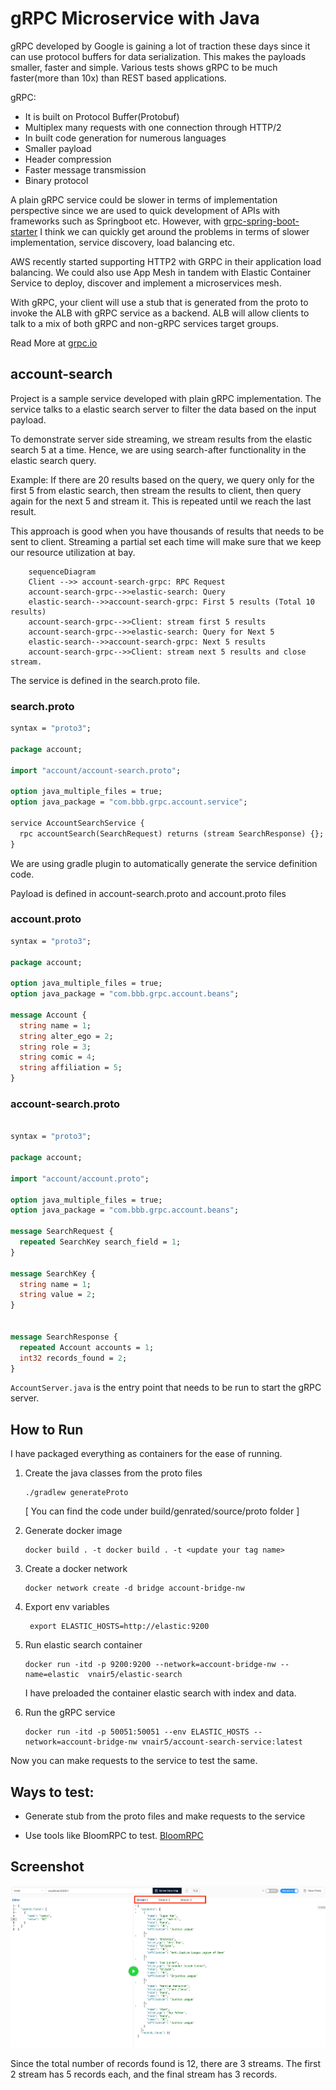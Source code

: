 # gRPC Microservice with Java

gRPC developed by Google is gaining a lot of traction these days since it can use protocol buffers for data serialization. This makes the 
payloads smaller, faster and simple. Various tests shows gRPC to be much faster(more than 10x) than REST based applications.

gRPC: 

- It is built on Protocol Buffer(Protobuf)
- Multiplex many requests with one connection through HTTP/2
- In built code generation for numerous languages
- Smaller payload
- Header compression
- Faster message transmission
- Binary protocol

A plain gRPC service could be slower in terms of implementation perspective since we are used to quick development of 
APIs with frameworks such as Springboot etc. However, with [grpc-spring-boot-starter](https://github.com/LogNet/grpc-spring-boot-starter)
I think we can quickly get around the problems in terms of slower implementation, service discovery, load balancing etc.

AWS recently started supporting HTTP2 with GRPC in their application load balancing. We could also use App Mesh in tandem with
Elastic Container Service to deploy, discover and implement a microservices mesh.

With gRPC, your client will use a stub that is generated from the proto to invoke the ALB with gRPC service as a backend. 
ALB will allow clients to talk to a mix of both gRPC and non-gRPC services target groups.

Read More at [grpc.io](https://grpc.io/)

## account-search

Project is a sample service developed with plain gRPC implementation. The service talks to a elastic search server to 
filter the data based on the input payload.

To demonstrate server side streaming, we stream results from the elastic search 5 at a time. Hence, we are using search-after
functionality in the elastic search query.

Example: If there are 20 results based on the query, we query only for the first 5 from elastic search, then stream the 
results to client, then query again for the next 5 and stream it. This is repeated until we reach the last result.

This approach is good when you have thousands of results that needs to be sent to client. Streaming a partial set each 
time will make sure that we keep our resource utilization at bay.

```mermaid
    sequenceDiagram
    Client -->> account-search-grpc: RPC Request
    account-search-grpc-->>elastic-search: Query
    elastic-search-->>account-search-grpc: First 5 results (Total 10 results)
    account-search-grpc-->>Client: stream first 5 results
    account-search-grpc-->>elastic-search: Query for Next 5
    elastic-search-->>account-search-grpc: Next 5 results
    account-search-grpc-->>Client: stream next 5 results and close stream.
```

The service is defined in the search.proto file.

### search.proto

```protobuf
syntax = "proto3";

package account;

import "account/account-search.proto";

option java_multiple_files = true;
option java_package = "com.bbb.grpc.account.service";

service AccountSearchService {
  rpc accountSearch(SearchRequest) returns (stream SearchResponse) {};
}


```

We are using gradle plugin to automatically generate the service definition code. 

Payload is defined in account-search.proto and account.proto files

### account.proto
```protobuf
syntax = "proto3";

package account;

option java_multiple_files = true;
option java_package = "com.bbb.grpc.account.beans";

message Account {
  string name = 1;
  string alter_ego = 2;
  string role = 3;
  string comic = 4;
  string affiliation = 5;
}
```

### account-search.proto

```protobuf

syntax = "proto3";

package account;

import "account/account.proto";

option java_multiple_files = true;
option java_package = "com.bbb.grpc.account.beans";

message SearchRequest {
  repeated SearchKey search_field = 1;
}

message SearchKey {
  string name = 1;
  string value = 2;
}


message SearchResponse {
  repeated Account accounts = 1;
  int32 records_found = 2;
}
```
``AccountServer.java`` is the entry point that needs to be run to start the gRPC server.

## How to Run


I have packaged everything as containers for the ease of running.

1) Create the java classes from the proto files
   
   ```
   ./gradlew generateProto 
   
   ```
   
   [ You can find the code under build/genrated/source/proto folder ]


2) Generate docker image

   ```shell
   docker build . -t docker build . -t <update your tag name> 
   ```

3) Create a docker network

   ```shell
   docker network create -d bridge account-bridge-nw
   ```

4) Export env variables

   ```shell
    export ELASTIC_HOSTS=http://elastic:9200
   ```
5) Run elastic search container

   ```
   docker run -itd -p 9200:9200 --network=account-bridge-nw --name=elastic  vnair5/elastic-search
   ```
    I have preloaded the container elastic search with index and data.
    
6) Run the gRPC service
    ```
    docker run -itd -p 50051:50051 --env ELASTIC_HOSTS --network=account-bridge-nw vnair5/account-search-service:latest
    ```

Now you can make requests to the service to test the same. 

## Ways to test:

- Generate stub from the proto files and make requests to the service

- Use tools like BloomRPC to test. [BloomRPC](https://github.com/uw-labs/bloomrpc)


## Screenshot

![ticket](images/results.png)

Since the total number of records found is 12, there are 3 streams. 
The first 2 stream has 5 records each, and the final stream has 3 records.
